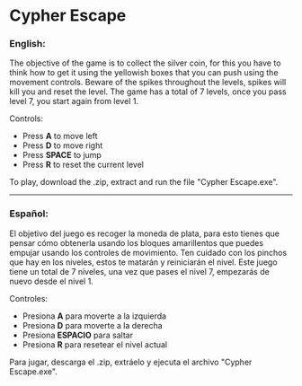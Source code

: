 # Cypher Escape
### English:
The objective of the game is to collect the silver coin, for this you have to think how to get it using the yellowish boxes that you can push using the movement controls. Beware of the spikes throughout the levels, spikes will kill you and reset the level. The game has a total of 7 levels, once you pass level 7, you start again from level 1.

Controls:
- Press **A** to move left
- Press **D** to move right
- Press **SPACE** to jump
- Press **R** to reset the current level

To play, download the .zip, extract and run the file "Cypher Escape.exe".

------------

### Español:
El objetivo del juego es recoger la moneda de plata, para esto tienes que pensar cómo obtenerla usando los bloques amarillentos que puedes empujar usando los controles de movimiento. Ten cuidado con los pinchos que hay en los niveles, estos te matarán y reiniciarán el nivel. Este juego tiene un total de 7 niveles, una vez que pases el nivel 7, empezarás de nuevo desde el nivel 1.

Controles:
- Presiona **A** para moverte a la izquierda
- Presiona **D** para moverte a la derecha
- Presiona **ESPACIO** para saltar
- Presiona **R** para resetear el nivel actual

Para jugar, descarga el .zip, extráelo y ejecuta el archivo "Cypher Escape.exe".